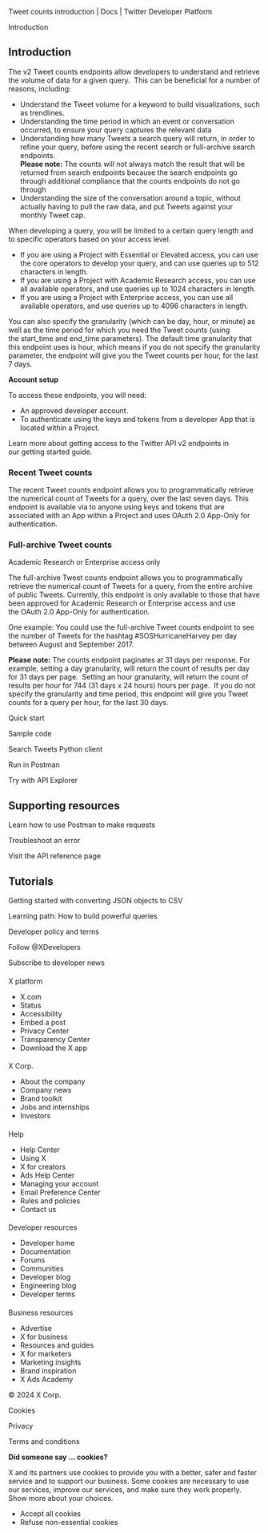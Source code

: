 
Tweet counts introduction | Docs | Twitter Developer Platform 

Introduction

Introduction
------------

The v2 Tweet counts endpoints allow developers to understand and retrieve the volume of data for a given query.  This can be beneficial for a number of reasons, including:

* Understand the Tweet volume for a keyword to build visualizations, such as trendlines.
* Understanding the time period in which an event or conversation occurred, to ensure your query captures the relevant data
* Understanding how many Tweets a search query will return, in order to refine your query, before using the recent search or full-archive search endpoints.  
**Please note:** The counts will not always match the result that will be returned from search endpoints because the search endpoints go through additional compliance that the counts endpoints do not go through
* Understanding the size of the conversation around a topic, without actually having to pull the raw data, and put Tweets against your monthly Tweet cap.

When developing a query, you will be limited to a certain query length and to specific operators based on your access level. 

* If you are using a Project with Essential or Elevated access, you can use the core operators to develop your query, and can use queries up to 512 characters in length.
* If you are using a Project with Academic Research access, you can use all available operators, and use queries up to 1024 characters in length.
* If you are using a Project with Enterprise access, you can use all available operators, and use queries up to 4096 characters in length.

You can also specify the granularity (which can be day, hour, or minute) as well as the time period for which you need the Tweet counts (using the start\_time and end\_time parameters). The default time granularity that this endpoint uses is hour, which means if you do not specify the granularity parameter, the endpoint will give you the Tweet counts per hour, for the last 7 days.  

**Account setup**

To access these endpoints, you will need:

* An approved developer account.
* To authenticate using the keys and tokens from a developer App that is located within a Project.

Learn more about getting access to the Twitter API v2 endpoints in our getting started guide.

### Recent Tweet counts

The recent Tweet counts endpoint allows you to programmatically retrieve the numerical count of Tweets for a query, over the last seven days. This endpoint is available via to anyone using keys and tokens that are associated with an App within a Project and uses OAuth 2.0 App-Only for authentication.

### Full-archive Tweet counts

Academic Research or Enterprise access only

The full-archive Tweet counts endpoint allows you to programmatically retrieve the numerical count of Tweets for a query, from the entire archive of public Tweets. Currently, this endpoint is only available to those that have been approved for Academic Research or Enterprise access and use the OAuth 2.0 App-Only for authentication.

One example: You could use the full-archive Tweet counts endpoint to see the number of Tweets for the hashtag #SOSHurricaneHarvey per day between August and September 2017.

**Please note:** The counts endpoint paginates at 31 days per response. For example, setting a day granularity, will return the count of results per day for 31 days per page.  Setting an hour granularity, will return the count of results per hour for 744 (31 days x 24 hours) hours per page.  If you do not specify the granularity and time period, this endpoint will give you Tweet counts for a query per hour, for the last 30 days.

Quick start

Sample code

Search Tweets Python client

Run in Postman

Try with API Explorer

Supporting resources
--------------------

Learn how to use Postman to make requests

Troubleshoot an error

Visit the API reference page

Tutorials
---------

Getting started with converting JSON objects to CSV

Learning path: How to build powerful queries

Developer policy and terms

Follow @XDevelopers

Subscribe to developer news

#### 
 X platform

* X.com
* Status
* Accessibility
* Embed a post
* Privacy Center
* Transparency Center
* Download the X app

#### 
 X Corp.

* About the company
* Company news
* Brand toolkit
* Jobs and internships
* Investors

#### 
 Help

* Help Center
* Using X
* X for creators
* Ads Help Center
* Managing your account
* Email Preference Center
* Rules and policies
* Contact us

#### 
 Developer resources

* Developer home
* Documentation
* Forums
* Communities
* Developer blog
* Engineering blog
* Developer terms

#### 
 Business resources

* Advertise
* X for business
* Resources and guides
* X for marketers
* Marketing insights
* Brand inspiration
* X Ads Academy

 © 2024 X Corp.

Cookies

Privacy

Terms and conditions

**Did someone say … cookies?**  

 X and its partners use cookies to provide you with a better, safer and
 faster service and to support our business. Some cookies are necessary to use
 our services, improve our services, and make sure they work properly.
 Show more about your choices.

* Accept all cookies
* Refuse non-essential cookies
